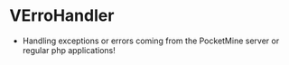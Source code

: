 # VErroHandler
- Handling exceptions or errors coming from the PocketMine server or regular php applications!
